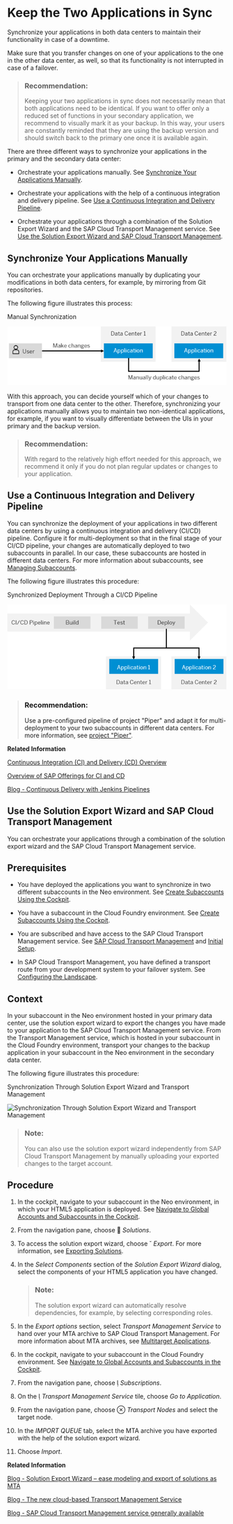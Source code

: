 <!-- loioe6d2bdb006734bd69e394379ff0dd956 -->

<link rel="stylesheet" type="text/css" href="../css/sap-icons.css"/>

# Keep the Two Applications in Sync

Synchronize your applications in both data centers to maintain their functionality in case of a downtime.

Make sure that you transfer changes on one of your applications to the one in the other data center, as well, so that its functionality is not interrupted in case of a failover.

> ### Recommendation:  
> Keeping your two applications in sync does not necessarily mean that both applications need to be identical. If you want to offer only a reduced set of functions in your secondary application, we recommend to visually mark it as your backup. In this way, your users are constantly reminded that they are using the backup version and should switch back to the primary one once it is available again.

There are three different ways to synchronize your applications in the primary and the secondary data center:

-   Orchestrate your applications manually. See [Synchronize Your Applications Manually](keep-the-two-applications-in-sync-e6d2bdb.md#loio5606f91c66b44354bd99cce0a0b9da5d).

-   Orchestrate your applications with the help of a continuous integration and delivery pipeline. See [Use a Continuous Integration and Delivery Pipeline](keep-the-two-applications-in-sync-e6d2bdb.md#loioe603c7411eb0483eaeda10fee8aacb5b).

-   Orchestrate your applications through a combination of the Solution Export Wizard and the SAP Cloud Transport Management service. See [Use the Solution Export Wizard and SAP Cloud Transport Management](keep-the-two-applications-in-sync-e6d2bdb.md#loio8b3131f1b7504bc7b8a2e1e8b46f71f0).


 <a name="loio5606f91c66b44354bd99cce0a0b9da5d"/>

<!-- loio5606f91c66b44354bd99cce0a0b9da5d -->

## Synchronize Your Applications Manually

You can orchestrate your applications manually by duplicating your modifications in both data centers, for example, by mirroring from Git repositories.

The following figure illustrates this process:

   
  
<a name="loio5606f91c66b44354bd99cce0a0b9da5d__fig_glj_vql_wgb"/>Manual Synchronization

 ![Manual Synchronization](images/Manual_Synchronization_53bfe9d.png "Manual Synchronization") 

With this approach, you can decide yourself which of your changes to transport from one data center to the other. Therefore, synchronizing your applications manually allows you to maintain two non-identical applications, for example, if you want to visually differentiate between the UIs in your primary and the backup version.

> ### Recommendation:  
> With regard to the relatively high effort needed for this approach, we recommend it only if you do not plan regular updates or changes to your application.

 <a name="loioe603c7411eb0483eaeda10fee8aacb5b"/>

<!-- loioe603c7411eb0483eaeda10fee8aacb5b -->

## Use a Continuous Integration and Delivery Pipeline

You can synchronize the deployment of your applications in two different data centers by using a continuous integration and delivery \(CI/CD\) pipeline. Configure it for multi-deployment so that in the final stage of your CI/CD pipeline, your changes are automatically deployed to two subaccounts in parallel. In our case, these subaccounts are hosted in different data centers. For more information about subaccounts, see [Managing Subaccounts](https://help.sap.com/viewer/65de2977205c403bbc107264b8eccf4b/Cloud/en-US/c4c25cc63ac845779f76202360f98694.html).

The following figure illustrates this procedure:

   
  
<a name="loioe603c7411eb0483eaeda10fee8aacb5b__fig_t3t_kjs_yhb"/>Synchronized Deployment Through a CI/CD Pipeline

 ![Synchronized Deployment Through a CI/CD Pipeline](images/CI_CD_Synchronization_6216d70.png "Synchronized Deployment Through a CI/CD Pipeline") 

> ### Recommendation:  
> Use a pre-configured pipeline of project "Piper" and adapt it for multi-deployment to your two subaccounts in different data centers. For more information, see [project "Piper"](https://sap.github.io/jenkins-library/).

**Related Information**  


[Continuous Integration \(CI\) and Delivery \(CD\) Overview](https://help.sap.com/viewer/product/CICD_OVERVIEW/Cloud/en-US)

[Overview of SAP Offerings for CI and CD](https://help.sap.com/viewer/8cacec64ed854b2a88e9a0973e0f97a2/Cloud/en-US/e9fa320181124fa9808d4446a1bf69dd.html)

[Blog - Continuous Delivery with Jenkins Pipelines](https://blogs.sap.com/2017/11/21/continuous-delivery-with-jenkins-pipelines/)

 <a name="loio8b3131f1b7504bc7b8a2e1e8b46f71f0"/>

<!-- loio8b3131f1b7504bc7b8a2e1e8b46f71f0 -->

## Use the Solution Export Wizard and SAP Cloud Transport Management

You can orchestrate your applications through a combination of the solution export wizard and the SAP Cloud Transport Management service.



<a name="loio8b3131f1b7504bc7b8a2e1e8b46f71f0__prereq_vxp_ynv_xgb"/>

## Prerequisites

-   You have deployed the applications you want to synchronize in two different subaccounts in the Neo environment. See [Create Subaccounts Using the Cockpit](https://help.sap.com/viewer/65de2977205c403bbc107264b8eccf4b/Cloud/en-US/05280a123d3044ae97457a25b3013918.html).

-   You have a subaccount in the Cloud Foundry environment. See [Create Subaccounts Using the Cockpit](https://help.sap.com/viewer/65de2977205c403bbc107264b8eccf4b/Cloud/en-US/05280a123d3044ae97457a25b3013918.html).

-   You are subscribed and have access to the SAP Cloud Transport Management service. See [SAP Cloud Transport Management](https://cloudplatform.sap.com/capabilities/product-info.SAP-Cloud-Platform-Transport-Management.818f500b-7d05-497f-a54d-323bbfd137ef.html) and [Initial Setup](https://help.sap.com/viewer/7f7160ec0d8546c6b3eab72fb5ad6fd8/Cloud/en-US/66fd7283c62f48adb23c56fb48c84a60.html).

-   In SAP Cloud Transport Management, you have defined a transport route from your development system to your failover system. See [Configuring the Landscape](https://help.sap.com/viewer/7f7160ec0d8546c6b3eab72fb5ad6fd8/Cloud/en-US/3e7b04236d804a4eb80e42c6360209f1.html).




<a name="loio8b3131f1b7504bc7b8a2e1e8b46f71f0__context_t5c_14v_xgb"/>

## Context

In your subaccount in the Neo environment hosted in your primary data center, use the solution export wizard to export the changes you have made to your application to the SAP Cloud Transport Management service. From the Transport Management service, which is hosted in your subaccount in the Cloud Foundry environment, transport your changes to the backup application in your subaccount in the Neo environment in the secondary data center.

The following figure illustrates this procedure:

   
  
<a name="loio8b3131f1b7504bc7b8a2e1e8b46f71f0__fig_ob4_vjs_yhb"/>Synchronization Through Solution Export Wizard and Transport Management

 ![Synchronization Through Solution Export Wizard and Transport Management](images/Solution_Export_Wizard_TMS_ccec825.png "Synchronization Through Solution Export Wizard and Transport
						Management") 

> ### Note:  
> You can also use the solution export wizard independently from SAP Cloud Transport Management by manually uploading your exported changes to the target account.



<a name="loio8b3131f1b7504bc7b8a2e1e8b46f71f0__steps_e5b_xv5_xgb"/>

## Procedure

1.  In the cockpit, navigate to your subaccount in the Neo environment, in which your HTML5 application is deployed. See [Navigate to Global Accounts and Subaccounts in the Cockpit](https://help.sap.com/viewer/65de2977205c403bbc107264b8eccf4b/Cloud/en-US/0874895f1f78459f9517da55a11ffebd.html).

2.  From the navigation pane, choose <span class="SAP-icons"></span> *Solutions*.

3.  To access the solution export wizard, choose <span class="SAP-icons"></span> *Export*. For more information, see [Exporting Solutions](https://help.sap.com/viewer/65de2977205c403bbc107264b8eccf4b/Cloud/en-US/14a0ff1480494bcd993674061fb4f505.html).

4.  In the *Select Components* section of the *Solution Export Wizard* dialog, select the components of your HTML5 application you have changed.

    > ### Note:  
    > The solution export wizard can automatically resolve dependencies, for example, by selecting corresponding roles.

5.  In the *Export options* section, select *Transport Management Service* to hand over your MTA archive to SAP Cloud Transport Management. For more information about MTA archives, see [Multitarget Applications](https://help.sap.com/viewer/65de2977205c403bbc107264b8eccf4b/Cloud/en-US/c4f0d850b6ba46089a76d53ab805c9e6.html).

6.  In the cockpit, navigate to your subaccount in the Cloud Foundry environment. See [Navigate to Global Accounts and Subaccounts in the Cockpit](https://help.sap.com/viewer/65de2977205c403bbc107264b8eccf4b/Cloud/en-US/0874895f1f78459f9517da55a11ffebd.html).

7.  From the navigation pane, choose <span class="SAP-icons"></span> *Subscriptions*.

8.  On the <span class="SAP-icons"></span> *Transport Management Service* tile, choose *Go to Application*.

9.  From the navigation pane, choose <span class="SAP-icons"></span> *Transport Nodes* and select the target node.

10. In the *IMPORT QUEUE* tab, select the MTA archive you have exported with the help of the solution export wizard.

11. Choose *Import*.


**Related Information**  


[Blog - Solution Export Wizard – ease modeling and export of solutions as MTA](https://blogs.sap.com/2018/08/03/solution-export-wizard-ease-modeling-and-export-of-solutions-as-mta/)

[Blog - The new cloud-based Transport Management Service](https://blogs.sap.com/2018/05/24/the-new-cloud-based-transport-management-service/)

[Blog - SAP Cloud Transport Management service generally available](https://blogs.sap.com/2019/01/08/sap-cloud-platform-transport-management-service-generally-available/)

